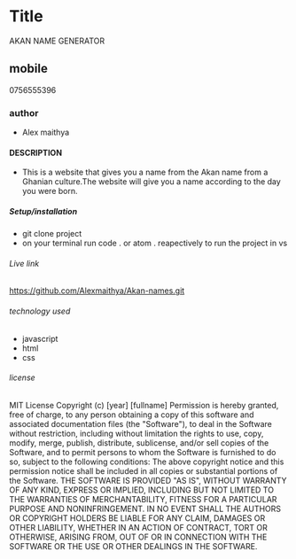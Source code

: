 # Title 
 AKAN NAME GENERATOR
 ## mobile 
 0756555396
### author
- Alex maithya
#### DESCRIPTION
- This is a website that gives you a name from the Akan name from a Ghanian culture.The website will give you a name according to the day you were born.
##### Setup/installation
- git clone project
- on your terminal run code . or atom . reapectively to run the project in vs
###### Live link
https://github.com/Alexmaithya/Akan-names.git
###### technology used
- javascript
- html
- css
###### license
MIT License
Copyright (c) [year] [fullname]
Permission is hereby granted, free of charge, to any person obtaining a copy
of this software and associated documentation files (the "Software"), to deal
in the Software without restriction, including without limitation the rights
to use, copy, modify, merge, publish, distribute, sublicense, and/or sell
copies of the Software, and to permit persons to whom the Software is
furnished to do so, subject to the following conditions:
The above copyright notice and this permission notice shall be included in all
copies or substantial portions of the Software.
THE SOFTWARE IS PROVIDED "AS IS", WITHOUT WARRANTY OF ANY KIND, EXPRESS OR
IMPLIED, INCLUDING BUT NOT LIMITED TO THE WARRANTIES OF MERCHANTABILITY,
FITNESS FOR A PARTICULAR PURPOSE AND NONINFRINGEMENT. IN NO EVENT SHALL THE
AUTHORS OR COPYRIGHT HOLDERS BE LIABLE FOR ANY CLAIM, DAMAGES OR OTHER
LIABILITY, WHETHER IN AN ACTION OF CONTRACT, TORT OR OTHERWISE, ARISING FROM,
OUT OF OR IN CONNECTION WITH THE SOFTWARE OR THE USE OR OTHER DEALINGS IN THE
SOFTWARE.